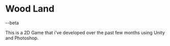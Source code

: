 # Wood Land

--beta

This is a 2D Game that i've developed over the past few months using Unity and Photoshop.





 
